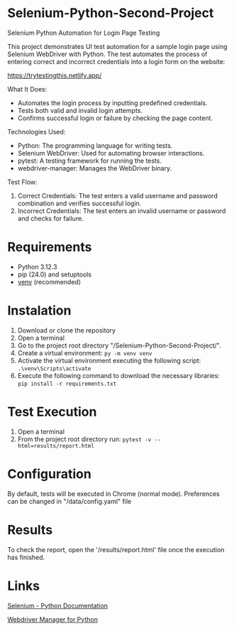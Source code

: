 # Selenium-Python-Second-Project
Selenium Python Automation for Login Page Testing

This project demonstrates UI test automation for a sample login page using Selenium WebDriver with Python. The test automates the process of entering correct and incorrect credentials into a login form on the website:

https://trytestingthis.netlify.app/

What It Does:
* Automates the login process by inputting predefined credentials.
* Tests both valid and invalid login attempts.
* Confirms successful login or failure by checking the page content.

Technologies Used:
* Python: The programming language for writing tests.
* Selenium WebDriver: Used for automating browser interactions.
* pytest: A testing framework for running the tests.
* webdriver-manager: Manages the WebDriver binary.

Test Flow:
1. Correct Credentials: The test enters a valid username and password combination and verifies successful login.
2. Incorrect Credentials: The test enters an invalid username or password and checks for failure.

# Requirements

* Python 3.12.3
* pip (24.0) and setuptools
* [venv](<https://packaging.python.org/guides/installing-using-pip-and-virtual-environments/>) (recommended)

# Instalation

1. Download or clone the repository 
2. Open a terminal
3. Go to the project root directory "/Selenium-Python-Second-Project/".
4. Create a virtual environment: `py -m venv venv`
5. Activate the virtual environment executing the following script: `.\venv\Scripts\activate`
6. Execute the following command to download the necessary libraries:  `pip install -r requirements.txt`

# Test Execution

1. Open a terminal
2. From the project root directory run: `pytest -v --html=results/report.html`

# Configuration

By default, tests will be executed in Chrome (normal mode). Preferences can be changed in "/data/config.yaml" file

# Results

To check the report, open the '/results/report.html' file once the execution has finished.


# Links
   
   [Selenium - Python Documentation](<https://selenium-python.readthedocs.io/>)
   
   [Webdriver Manager for Python](<https://github.com/SergeyPirogov/webdriver_manager>)
   
